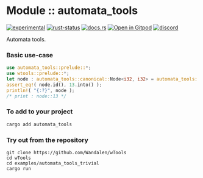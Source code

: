 <!-- {{# generate.module_header{} #}} -->

# Module :: automata_tools
<!--{ generate.module_header.start() }-->
[![experimental](https://raster.shields.io/static/v1?label=stability&message=experimental&color=orange&logoColor=eee)](https://github.com/emersion/stability-badges#experimental) [![rust-status](https://github.com/Wandalen/wTools/actions/workflows/ModuleAutomataToolsPush.yml/badge.svg)](https://github.com/Wandalen/wTools/actions/workflows/ModuleAutomataToolsPush.yml) [![docs.rs](https://img.shields.io/docsrs/automata_tools?color=e3e8f0&logo=docs.rs)](https://docs.rs/automata_tools) [![Open in Gitpod](https://raster.shields.io/static/v1?label=try&message=online&color=eee&logo=gitpod&logoColor=eee)](https://gitpod.io/#RUN_PATH=.,SAMPLE_FILE=sample%2Frust%2Fautomata_tools_trivial%2Fsrc%2Fmain.rs,RUN_POSTFIX=--example%20automata_tools_trivial/https://github.com/Wandalen/wTools) [![discord](https://img.shields.io/discord/872391416519737405?color=eee&logo=discord&logoColor=eee&label=ask)](https://discord.gg/m3YfbXpUUY)
<!--{ generate.module_header.end }-->

Automata tools.

### Basic use-case

<!-- {{# generate.module{} #}} -->

```rust ignore
use automata_tools::prelude::*;
use wtools::prelude::*;
let node : automata_tools::canonical::Node<i32, i32> = automata_tools::canonical::Node::_make_with_id( 13 );
assert_eq!( node.id(), 13.into() );
println!( "{:?}", node );
/* print : node::13 */
```

### To add to your project

```bash
cargo add automata_tools
```

### Try out from the repository

``` shell test
git clone https://github.com/Wandalen/wTools
cd wTools
cd examples/automata_tools_trivial
cargo run
```
